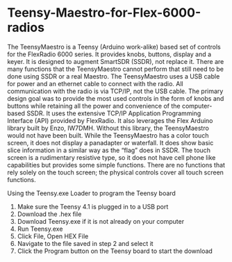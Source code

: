# Teensy-Maestro-for-Flex-6000-radios
The TeensyMaestro is a Teensy (Arduino work-alike) based set of controls for the FlexRadio 6000 series.  It provides knobs, buttons, display and a keyer.  It is designed to augment SmartSDR (SSDR), not replace it.  There are many functions that the TeensyMaestro cannot perform that still need to be done using SSDR or a real Maestro.
The TeensyMaestro uses a USB cable for power and an ethernet cable to connect with the radio.  All communication with the radio is via TCP/IP, not the USB cable.
The primary design goal was to provide the most used controls in the form of knobs and buttons while retaining all the power and convenience of the computer-based SSDR.  It uses the extensive TCP/IP Application Programming Interface (API) provided by FlexRadio.  It also leverages the Flex Arduino library built by Enzo, IW7DMH.  Without this library, the TeensyMaestro would not have been built.
While the TeensyMaestro has a color touch screen, it does not display a panadapter or waterfall.  It does show basic slice information in a similar way as the “flag” does in SSDR.  The touch screen is a rudimentary resistive type, so it does not have cell phone like capabilities but provides some simple functions.  There are no functions that rely solely on the touch screen; the physical controls cover all touch screen functions.  

Using the Teensy.exe Loader to program the Teensy board

1. Make sure the Teensy 4.1 is plugged in to a USB port
2. Download the .hex file
3. Download Teensy.exe if it is not already on your computer
4. Run Teensy.exe
5. Click File, Open HEX File
6. Navigate to the file saved in step 2 and select it
7. Click the Program button on the Teensy board to start the download




